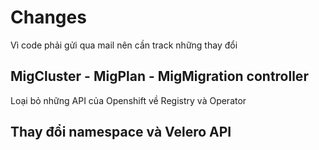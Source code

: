 # Changes
Vì code phải gửi qua mail nên cần track những thay đổi

## MigCluster - MigPlan - MigMigration controller
Loại bỏ những API của Openshift về Registry và Operator
## Thay đổi namespace và Velero API

